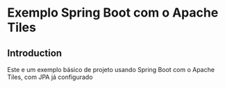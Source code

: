 # Exemplo Spring Boot com o Apache Tiles

## Introduction

Este e um exemplo básico de projeto usando Spring Boot com o Apache Tiles, com JPA já configurado